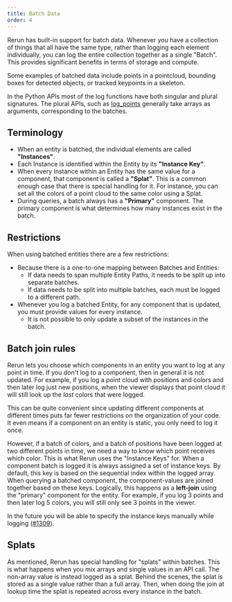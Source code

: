 ```yaml
---
title: Batch Data
order: 4
---
```


Rerun has built-in support for batch data. Whenever you have a collection of things that all have the same type, rather
than logging each element individually, you can log the entire collection together as a single "Batch". This provides
significant benefits in terms of storage and compute.

Some examples of batched data include points in a pointcloud, bounding boxes for detected objects, or tracked keypoints
in a skeleton.

In the Python APIs most of the log functions have both singular and plural signatures. The plural APIs, such as
[log_points](https://ref.rerun.io/docs/python/latest/common/spatial_primitives/#rerun.log_points) generally take
arrays as arguments, corresponding to the batches.

## Terminology
- When an entity is batched, the individual elements are called **"Instances"**.
- Each Instance is identified within the Entity by its **"Instance Key"**.
- When every Instance within an Entity has the same value for a component, that component is called a **"Splat"**. This
  is a common enough case that there is special handling for it.
  For instance, you can set all the colors of a point cloud to the same color using a Splat.
- During queries, a batch always has a **"Primary"** component. The primary component is what determines
  how many instances exist in the batch.

## Restrictions

When using batched entities there are a few restrictions:
 - Because there is a one-to-one mapping between Batches and Entities:
    - If data needs to span multiple Entity Paths, it needs to be split up into separate batches.
    - If data needs to be split into multiple batches, each must be logged to a different path.
 - Whenever you log a batched Entity, for any component that is updated, you must provide values for
   every instance.
    - It is not possible to only update a subset of the instances in the batch.

## Batch join rules

Rerun lets you choose which components in an entity you want to log at any point in time. If you don't log to a
component, then in general it is not updated. For example, if you log a point cloud with positions and colors and then
later log just new positions, when the viewer displays that point cloud it will still look up the *last* colors that
were logged.

This can be quite convenient since updating different components at different times puts far fewer restrictions on the
organization of your code. It even means if a component on an entity is static, you only need to log it once.

However, if a batch of colors, and a batch of positions have been logged at two different points in time, we need a way
to know which point receives which color. This is what Rerun uses the "Instance Keys" for. When a component batch is
logged it is always assigned a set of instance keys. By default, this key is based on the sequential index within the
logged array.  When querying a batched component, the component-values are joined together based on these keys.
Logically, this happens as a **left-join** using the "primary" component for the entity. For example, if you log 3
points and then later log 5 colors, you will still only see 3 points in the viewer.

In the future you will be able to specify the instance keys manually while logging ([#1309](https://github.com/rerun-io/rerun/issues/1309)).

## Splats

As mentioned, Rerun has special handling for "splats" within batches.  This is what happens when you mix arrays and
single values in an API call. The non-array value is instead logged as a splat. Behind the scenes, the splat is stored
as a single value rather than a full array. Then, when doing the join at lookup time the splat is repeated across
every instance in the batch.




